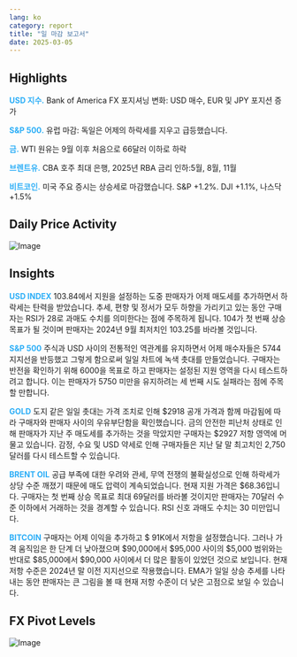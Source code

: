 ```yaml
---
lang: ko
category: report
title: "일 마감 보고서"
date: 2025-03-05
---
```



<h2>Highlights</h2>
<strong style="color: #2caef7;">USD 지수.</strong> Bank of America FX 포지셔닝 변화: USD 매수, EUR 및 JPY 포지션 증가


<strong style="color: #2caef7;">S&P 500.</strong> 유럽 마감: 독일은 어제의 하락세를 지우고 급등했습니다.

<strong style="color: #2caef7;">금.</strong> WTI 원유는 9월 이후 처음으로 66달러 이하로 하락

<strong style="color: #2caef7;">브렌트유.</strong> CBA 호주 최대 은행, 2025년 RBA 금리 인하:5월, 8월, 11월

<strong style="color: #2caef7;">비트코인.</strong> 미국 주요 증시는 상승세로 마감했습니다. S&P +1.2%. DJI +1.1%, 나스닥 +1.5%



<h2>Daily Price Activity</h2>
<img src="https://markleighedu.github.io/img/Mar-2025/05-Mar-2025/price.jpg" alt="Image"/>

<h2>Insights</h2>
<strong style="color: #2caef7;">USD INDEX</strong> 103.84에서 지원을 설정하는 도중 판매자가 어제 매도세를 추가하면서 하락세는 탄력을 받았습니다. 추세, 편향 및 정서가 모두 하향을 가리키고 있는 동안 구매자는 RSI가 28로 과매도 수치를 의미한다는 점에 주목하게 됩니다. 104가 첫 번째 상승 목표가 될 것이며 판매자는 2024년 9월 최저치인 103.25를 바라볼 것입니다.

<strong style="color: #2caef7;">S&P 500</strong> 주식과 USD 사이의 전통적인 역관계를 유지하면서 어제 매수자들은 5744 지지선을 반등했고 그렇게 함으로써 일일 차트에 녹색 촛대를 만들었습니다. 구매자는 반전을 확인하기 위해 6000을 목표로 하고 판매자는 설정된 지원 영역을 다시 테스트하려고 합니다. 이는 판매자가 5750 미만을 유지하려는 세 번째 시도 실패라는 점에 주목할 만합니다.

<strong style="color: #2caef7;">GOLD</strong> 도지 같은 일일 촛대는 가격 조치로 인해 $2918 공개 가격과 함께 마감됨에 따라 구매자와 판매자 사이의 우유부단함을 확인했습니다. 금의 안전한 피난처 상태로 인해 판매자가 지난 주 매도세를 추가하는 것을 막았지만 구매자는 $2927 저항 영역에 머물고 있습니다. 감정, 수요 및 USD 약세로 인해 구매자들은 지난 달 말 최고치인 2,750달러를 다시 테스트할 수 있습니다.

<strong style="color: #2caef7;">BRENT OIL</strong> 공급 부족에 대한 우려와 관세, 무역 전쟁의 불확실성으로 인해 하락세가 상당 수준 깨졌기 때문에 매도 압력이 계속되었습니다. 현재 지원 가격은 $68.36입니다. 구매자는 첫 번째 상승 목표로 최대 69달러를 바라볼 것이지만 판매자는 70달러 수준 이하에서 거래하는 것을 경계할 수 있습니다. RSI 신호 과매도 수치는 30 미만입니다.

<strong style="color: #2caef7;">BITCOIN</strong> 구매자는 어제 이익을 추가하고 $ 91K에서 저항을 설정했습니다. 그러나 가격 움직임은 한 단계 더 낮아졌으며 $90,000에서 $95,000 사이의 $5,000 범위와는 반대로 $85,000에서 $90,000 사이에서 더 많은 활동이 있었던 것으로 보입니다. 현재 저항 수준은 2024년 말 이전 지지선으로 작용했습니다. EMA가 일일 상승 추세를 나타내는 동안 판매자는 큰 그림을 볼 때 현재 저항 수준이 더 낮은 고점으로 보일 수 있습니다.



<h2>FX Pivot Levels</h2>
<img src="https://markleighedu.github.io/img/Mar-2025/05-Mar-2025/pivot.jpg" alt="Image"/>